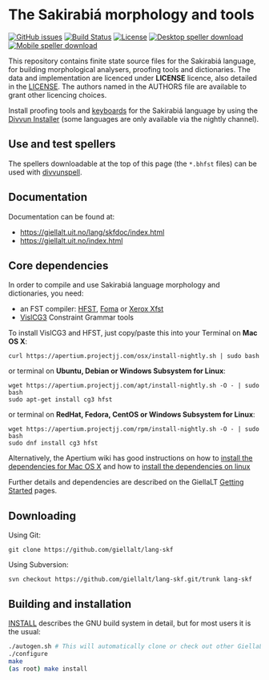 The Sakirabiá morphology and tools
==========================================

[![GitHub issues](https://img.shields.io/github/issues-raw/giellalt/lang-skf)](https://github.com/giellalt/lang-skf/issues)
[![Build Status](https://divvun-tc.thetc.se/api/github/v1/repository/giellalt/lang-skf/main/badge.svg)](https://github.com/giellalt/lang-skf/actions)
[![License](https://img.shields.io/github/license/giellalt/lang-skf)](https://github.com/giellalt/lang-skf/blob/main/LICENSE)
[![Desktop speller download](https://img.shields.io/badge/download%40latest-desktop--bhfst-brightgreen)](https://pahkat.uit.no/main/download/speller-skf?platform=desktop&channel=nightly)
[![Mobile speller download](https://img.shields.io/badge/download%40latest-mobile--bhfst-brightgreen)](https://pahkat.uit.no/main/download/speller-skf?platform=mbile&channel=nightly)

This repository contains finite state source files for the Sakirabiá language,
for building morphological analysers, proofing tools
and dictionaries. The data and implementation are licenced under __LICENSE__
licence, also detailed in the
[LICENSE](https://github.com/giellalt/lang-skf/blob/main/LICENSE). The
authors named in the AUTHORS file are available to grant other licencing
choices.

Install proofing tools and [keyboards](https://github.com/giellalt/keyboard-skf)
for the Sakirabiá language by using the [Divvun Installer](http://divvun.no)
(some languages are only available via the nightly channel).

Use and test spellers
---------------------

The spellers downloadable at the top of this page (the `*.bhfst` files) can be
used with [divvunspell](https://github.com/divvun/divvunspell).

Documentation
-------------

Documentation can be found at:

-   <https://giellalt.uit.no/lang/skfdoc/index.html>
-   <https://giellalt.uit.no/index.html>

Core dependencies
-----------------

In order to compile and use Sakirabiá language morphology and
dictionaries, you need:

- an FST compiler: [HFST](https://github.com/hfst/hfst), [Foma](https://github.com/mhulden/foma) or [Xerox Xfst](https://web.stanford.edu/~laurik/fsmbook/home.html)
- [VislCG3](https://visl.sdu.dk/svn/visl/tools/vislcg3/trunk) Constraint Grammar tools

To install VislCG3 and HFST, just copy/paste this into your Terminal on **Mac OS X**:

```
curl https://apertium.projectjj.com/osx/install-nightly.sh | sudo bash
```

or terminal on **Ubuntu, Debian or Windows Subsystem for Linux**:

```
wget https://apertium.projectjj.com/apt/install-nightly.sh -O - | sudo bash
sudo apt-get install cg3 hfst
```

or terminal on **RedHat, Fedora, CentOS or Windows Subsystem for Linux**:

```
wget https://apertium.projectjj.com/rpm/install-nightly.sh -O - | sudo bash
sudo dnf install cg3 hfst
```

Alternatively, the Apertium wiki has good instructions on how to [install the dependencies for Mac
OS X](https://wiki.apertium.org/wiki/Apertium_on_Mac_OS_X) and how to [install
the dependencies on
linux](https://wiki.apertium.org/wiki/Installation_of_grammar_libraries)

Further details and dependencies are described on the GiellaLT [Getting Started](https://giellalt.uit.no/infra/GettingStarted.html) pages.

Downloading
-----------

Using Git:
```
git clone https://github.com/giellalt/lang-skf
```

Using Subversion:
```
svn checkout https://github.com/giellalt/lang-skf.git/trunk lang-skf
```

Building and installation
-------------------------

[INSTALL](https://github.com/giellalt/lang-skf/blob/main/INSTALL)
describes the GNU build system in detail, but for most users it is the usual:

```sh
./autogen.sh # This will automatically clone or check out other GiellaLT dependencies
./configure
make
(as root) make install
```
